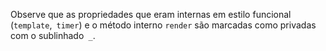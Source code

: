 Observe que as propriedades que eram internas em estilo funcional (`template`,` timer`) e o método interno `render` são marcadas como privadas com o sublinhado` _`.
